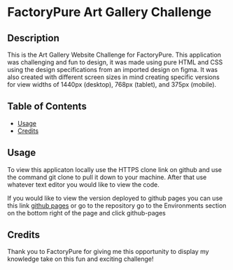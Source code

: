 # FactoryPure Art Gallery Challenge

## Description

This is the Art Gallery Website Challenge for FactoryPure. This application was challenging and fun to design, it was made using pure HTML and CSS using the design specifications from an imported design on figma. It was also created with different screen sizes in mind creating specific versions for view widths of 1440px (desktop), 768px (tablet), and 375px (mobile).

## Table of Contents 

* [Usage](#usage)
* [Credits](#credits)


## Usage

To view this applicaton locally use the HTTPS clone link on github and use the command git clone to pull it down to your machine. After that use whatever text editor you would like to view 
the code.

If you would like to view the version deployed to github pages you can use this link [github pages](https://maverickcavazos.github.io/FactoryPure-Art-Gallery/) or go to the repository go to the Environments section 
on the bottom right of the page and click github-pages

## Credits

Thank you to FactoryPure for giving me this opportunity to display my knowledge take on this fun and exciting challenge! 
